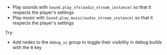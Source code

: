 - Play sounds with `Sound.play_sfx(audio_stream_instance)` so that it respects the player's settings
- Play music with `Sound.play_music(audio_stream_instance)` so that it respects the player's settings

Try:

- Add nodes to the `debug_ui` group to toggle their visibility in debug builds with the <kbd>0</kbd> key
